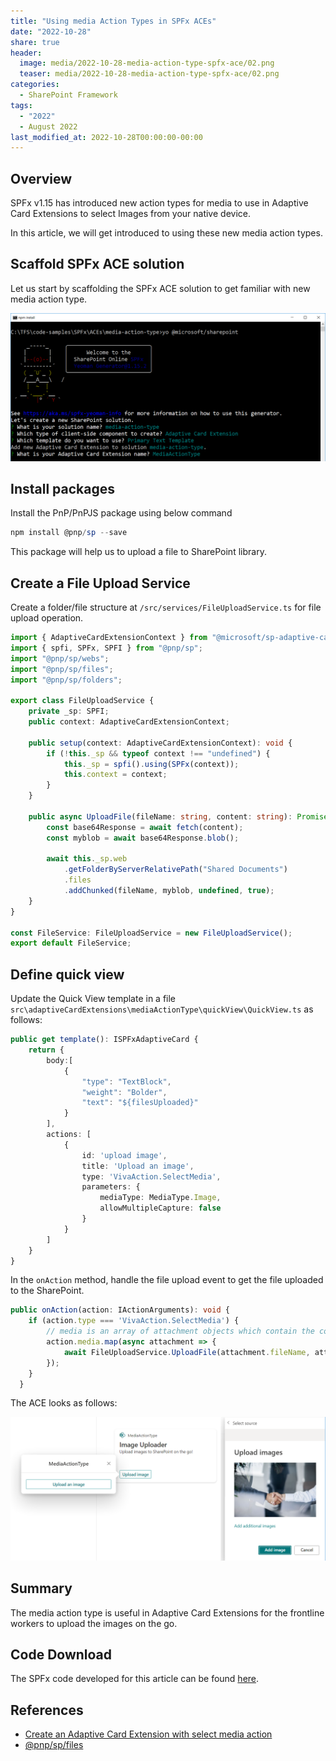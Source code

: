 ```yaml
---
title: "Using media Action Types in SPFx ACEs"
date: "2022-10-28"
share: true
header:
  image: media/2022-10-28-media-action-type-spfx-ace/02.png
  teaser: media/2022-10-28-media-action-type-spfx-ace/02.png
categories:
  - SharePoint Framework
tags:
  - "2022"
  - August 2022
last_modified_at: 2022-10-28T00:00:00-00:00
---
```

## Overview

SPFx v1.15 has introduced new action types for media to use in Adaptive Card Extensions to select Images from your native device.

In this article, we will get introduced to using these new media action types.


## Scaffold SPFx ACE solution

Let us start by scaffolding the SPFx ACE solution to get familiar with new media action type.

![](/media/2022-10-28-media-action-type-spfx-ace/01.png)


## Install packages

Install the PnP/PnPJS package using below command

```powershell
npm install @pnp/sp --save
```

This package will help us to upload a file to SharePoint library.


## Create a File Upload Service

Create a folder/file structure at `/src/services/FileUploadService.ts` for file upload operation.

```typescript
import { AdaptiveCardExtensionContext } from "@microsoft/sp-adaptive-card-extension-base";
import { spfi, SPFx, SPFI } from "@pnp/sp";
import "@pnp/sp/webs";
import "@pnp/sp/files";
import "@pnp/sp/folders";

export class FileUploadService {
    private _sp: SPFI;
    public context: AdaptiveCardExtensionContext;

    public setup(context: AdaptiveCardExtensionContext): void {
        if (!this._sp && typeof context !== "undefined") {
            this._sp = spfi().using(SPFx(context));
            this.context = context;
        }
    }

    public async UploadFile(fileName: string, content: string): Promise<void> {
        const base64Response = await fetch(content);
        const myblob = await base64Response.blob();

        await this._sp.web
            .getFolderByServerRelativePath("Shared Documents")
            .files
            .addChunked(fileName, myblob, undefined, true);
    }
}

const FileService: FileUploadService = new FileUploadService();
export default FileService;
```

## Define quick view

Update the Quick View template in a file `src\adaptiveCardExtensions\mediaActionType\quickView\QuickView.ts` as follows:

```typescript
public get template(): ISPFxAdaptiveCard {
    return {
        body:[
            {
                "type": "TextBlock",
                "weight": "Bolder",
                "text": "${filesUploaded}"
            }
        ],
        actions: [
            {
                id: 'upload image',
                title: 'Upload an image',
                type: 'VivaAction.SelectMedia',
                parameters: {
                    mediaType: MediaType.Image,
                    allowMultipleCapture: false
                }
            }
        ]
    }
}
```

In the `onAction` method, handle the file upload event to get the file uploaded to the SharePoint.

```typescript
public onAction(action: IActionArguments): void {
    if (action.type === 'VivaAction.SelectMedia') {
        // media is an array of attachment objects which contain the content and filename
        action.media.map(async attachment => {
            await FileUploadService.UploadFile(attachment.fileName, attachment.content);
        });
    }
  }
```

The ACE looks as follows:

![](/media/2022-10-28-media-action-type-spfx-ace/02.png)


## Summary

The media action type is useful in Adaptive Card Extensions for the frontline workers to upload the images on the go.


## Code Download

The SPFx code developed for this article can be found [here](https://github.com/nanddeepn/code-samples/tree/master/SPFx/ACEs/media-action-type).


## References

- [Create an Adaptive Card Extension with select media action](https://learn.microsoft.com/en-us/sharepoint/dev/spfx/viva/get-started/actions/media-upload/mediauploadtutorial?WT.mc_id=M365-MVP-5003693)
- [@pnp/sp/files](https://pnp.github.io/pnpjs/sp/files/#adding-files)
